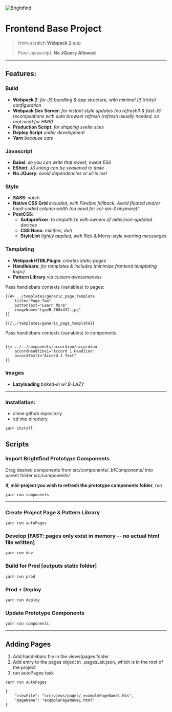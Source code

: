 ![Brightfind](http://jeremy.brightfind.com/appSeedBannerImage1.png)

# Frontend Base Project
> from-scratch **Webpack 2** app

> Pure Javascript: **No JQuery Allowed**


---

## Features:


### Build
- **Webpack 2**: *for JS bundling & app structure, with minimal (if tricky) configuration*
- **Webpack Dev Server**: *for instant style updates (no refresh!) & fast JS recompilations with auto browser refresh (refresh usually needed, so real need for HMR)*
- **Production Script**: *for shipping svelte sites*
- **Deploy Script** *under development*
- **Yarn** *because cats*

### Javascript
- **Babel**: *so you can write that sweet, sweet ES6*
- **EShint**: *JS linting can be seasoned to taste*
- **No JQuery**: *avoid dependencies or all is lost*

### Style
- **SASS**: *natch*
- **Native CSS Grid** *included, with Flexbox fallback. Avoid floated and/or hard-coded column width (no need for col-sm-3 anymore)!*
- **PostCSS**:
   -  **Autoprefixer**: *to empathize with owners of older/non-updated devices*
   -  **CSS Nano**: *minifies, duh*
   -  **StyleLint** *lightly applied, with* Rick & Morty-*style warning messsages*

### Templating
- **WebpackHTMLPlugin**: *creates static pages*
- **Handlebars**: *for templates & includes (minimize frontend templating logic)*
- **Pattern Library** *via custom awesomeness*

Pass handlebars contexts (variables) to pages:

```
{{#> ../templates/generic_page_template
	title="Page Two"
	buttonText="Learn More"
	imageName="typeB_768x432.jpg"
}}

{{/../templates/generic_page_template}}

```

Pass handlebars contexts (variables) to components

```

{{> ../../components/accordion/accordion
	accordHeadline1="Accord 1 Headline"
	accordText1="Accord 1 Text"
}}

```



### Images
- **Lazyloading** *baked-in w/ B-LAZY*


---




### Installation:

- clone github repository
- cd into directory

```
yarn install
```

## Scripts

### Import Brightfind Prototype Components

Drag desired components from 
src/components/_bfComponents/ 
into parent folder 
src/components/

**If, mid-project you wish to refresh the prototype components folder**, run

```
yarn run components
```

---



### Create Project Page & Pattern Library

```
yarn run autoPages
```

### Develop [FAST: pages only exist in memory -- no actual html file written]

```
yarn run dev
```

### Build for Prod [outputs static folder]

```
yarn run prod
```

### Prod + Deploy

```
yarn run deploy
```

### Update Prototype Components

```
yarn run components
```

---

## Adding Pages

1. Add handlebars file in the views/pages folder
2. Add entry to the pages object in _pagesList.json, which is in the root of the project
3. run autoPages task 
```
Yarn run autoPages

```

	{
		"viewFile": "src/views/pages/_examplePageName1.hbs",
		"pageName": "examplePageName1.html"
	}

```


